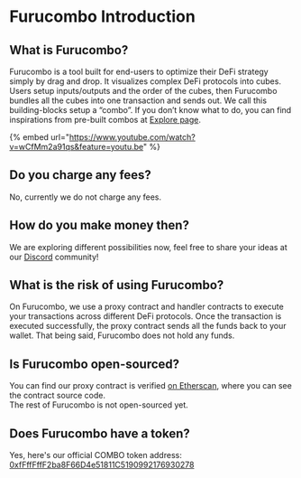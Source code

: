 # Furucombo Introduction

## What is Furucombo?

Furucombo is a tool built for end-users to optimize their DeFi strategy simply by drag and drop. It visualizes complex DeFi protocols into cubes. Users setup inputs/outputs and the order of the cubes, then Furucombo bundles all the cubes into one transaction and sends out. We call this building-blocks setup a “combo”. If you don’t know what to do, you can find inspirations from pre-built combos at [Explore page](https://furucombo.app/explore).

{% embed url="https://www.youtube.com/watch?v=wCfMm2a91qs&feature=youtu.be" %}

## Do you charge any fees?

No, currently we do not charge any fees.

## How do you make money then?

We are exploring different possibilities now, feel free to share your ideas at our [Discord](https://discord.furucombo.app) community!

## What is the risk of using Furucombo?

On Furucombo, we use a proxy contract and handler contracts to execute your transactions across different DeFi protocols. Once the transaction is executed successfully, the proxy contract sends all the funds back to your wallet. That being said, Furucombo does not hold any funds.

## Is Furucombo open-sourced?

You can find our proxy contract is verified [on Etherscan](https://etherscan.io/accounts/label/Furucombo), where you can see the contract source code.\
The rest of Furucombo is not open-sourced yet.

## Does Furucombo have a token?

Yes, here's our official COMBO token address: [0xfFffFffF2ba8F66D4e51811C5190992176930278](https://etherscan.io/token/0xfFffFffF2ba8F66D4e51811C5190992176930278)
